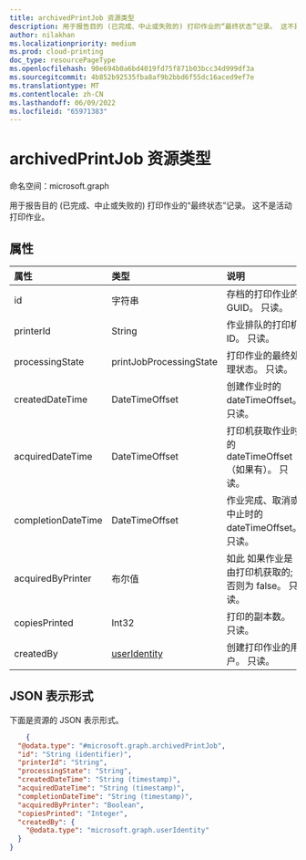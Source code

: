 ```yaml
---
title: archivedPrintJob 资源类型
description: 用于报告目的 (已完成、中止或失败的) 打印作业的“最终状态”记录。 这不是活动打印作业。
author: nilakhan
ms.localizationpriority: medium
ms.prod: cloud-printing
doc_type: resourcePageType
ms.openlocfilehash: 90e694b0a6bd4019fd75f871b03bcc34d999df3a
ms.sourcegitcommit: 4b852b92535fba8af9b2bbd6f55dc16aced9ef7e
ms.translationtype: MT
ms.contentlocale: zh-CN
ms.lasthandoff: 06/09/2022
ms.locfileid: "65971383"
---
```

# <a name="archivedprintjob-resource-type"></a>archivedPrintJob 资源类型

命名空间：microsoft.graph

用于报告目的 (已完成、中止或失败的) 打印作业的“最终状态”记录。 这不是活动打印作业。

## <a name="properties"></a>属性
| 属性     | 类型        | 说明 |
|:-------------|:------------|:------------|
|id|字符串|存档的打印作业的 GUID。 只读。|
|printerId|String|作业排队的打印机 ID。 只读。|
|processingState|printJobProcessingState|打印作业的最终处理状态。 只读。|
|createdDateTime|DateTimeOffset|创建作业时的 dateTimeOffset。 只读。|
|acquiredDateTime|DateTimeOffset|打印机获取作业时的 dateTimeOffset（如果有）。 只读。|
|completionDateTime|DateTimeOffset|作业完成、取消或中止时的 dateTimeOffset。 只读。|
|acquiredByPrinter|布尔值|如此 如果作业是由打印机获取的;否则为 false。 只读。|
|copiesPrinted|Int32|打印的副本数。 只读。|
|createdBy|[userIdentity](useridentity.md)|创建打印作业的用户。 只读。|

## <a name="json-representation"></a>JSON 表示形式

下面是资源的 JSON 表示形式。

<!-- {
  "blockType": "resource",
  "optionalProperties": [

  ],
  "@odata.type": "microsoft.graph.archivedPrintJob"
}-->
```json
    {   
  "@odata.type": "#microsoft.graph.archivedPrintJob",   
  "id": "String (identifier)",  
  "printerId": "String",    
  "processingState": "String",  
  "createdDateTime": "String (timestamp)",  
  "acquiredDateTime": "String (timestamp)", 
  "completionDateTime": "String (timestamp)",   
  "acquiredByPrinter": "Boolean",   
  "copiesPrinted": "Integer",   
  "createdBy": {    
    "@odata.type": "microsoft.graph.userIdentity"   
  } 
}
```
